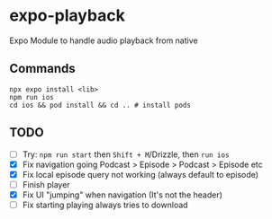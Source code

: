 # expo-playback

Expo Module to handle audio playback from native

## Commands

```shell
npx expo install <lib>
npm run ios
cd ios && pod install && cd .. # install pods
```

## TODO

- [ ] Try: `npm run start` then `Shift + M`/Drizzle, then `run ios`
- [x] Fix navigation going Podcast > Episode > Podcast > Episode etc
- [x] Fix local episode query not working (always default to episode)
- [ ] Finish player
- [x] Fix UI "jumping" when navigation (It's not the header)
- [ ] Fix starting playing always tries to download
